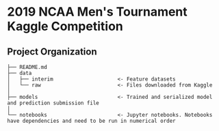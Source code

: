 2019 NCAA Men's Tournament Kaggle Competition
==============================

Project Organization
------------

    ├── README.md
    ├── data
    │   ├── interim                     <- Feature datasets
    │   └── raw                         <- Files downloaded from Kaggle
    │
    ├── models                          <- Trained and serialized model and prediction submission file
    │
    └── notebooks                       <- Jupyter notebooks. Notebooks have dependencies and need to be run in numerical order
